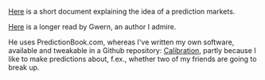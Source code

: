 [Here](https://nunosempere.github.io/calibration/prediction_explainer.pdf) is a short document explaining the idea of a prediction markets.

[Here](http://www.gwern.net/Prediction-markets) is a longer read by Gwern, an author I admire.

He uses PredictionBook.com, whereas I've written my own software, available and tweakable in a Github repository: [Calibration](https://github.com/NunoSempere/calibration), partly because I like to make predictions about, f.ex., whether two of my friends are going to break up.
